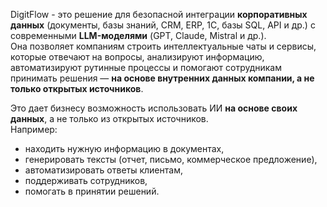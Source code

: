 DigitFlow - это решение для безопасной интеграции **корпоративных данных** (документы, базы знаний, CRM, ERP, 1С, базы SQL, API и др.) с современными **LLM-моделями** (GPT, Claude, Mistral и др.).  
Она позволяет компаниям строить интеллектуальные чаты и сервисы, которые отвечают на вопросы, анализируют информацию, автоматизируют рутинные процессы и помогают сотрудникам принимать решения — **на основе внутренних данных компании, а не только открытых источников**.

Это дает бизнесу возможность использовать ИИ **на основе своих данных**, а не только из открытых источников.  
Например:

- находить нужную информацию в документах,
- генерировать тексты (отчет, письмо, коммерческое предложение),
- автоматизировать ответы клиентам,
- поддерживать сотрудников,
- помогать в принятии решений.
    
